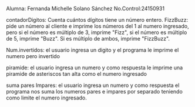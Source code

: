 Alumna: Fernanda Michelle Solano Sánchez          No.Control:24150931

 contadorDigitos: Cuenta cuántos dígitos tiene un número entero.
FizzBuzz: pide un número al cliente e imprime los números del 1 al numero ingresado, pero si el número es múltiplo de 3, 
imprime "Fizz", si el número es múltiplo de 5, imprime "Buzz".
Si es múltiplo de ambos, imprime "FizzBuzz".

Num.invertidos: el usuario ingresa un digito y el programa le imprime  el numero pero invertido

piramide: el usuario ingresa un numero y como respuesta le imprime una piramide de asteriscos tan alta como el numero ingresado

suma pares Impares: el usuario ingresa un numero y como respuesta el programa nos suma los numeros pares e impares por separado teniendo como limite el numero ingresado.

